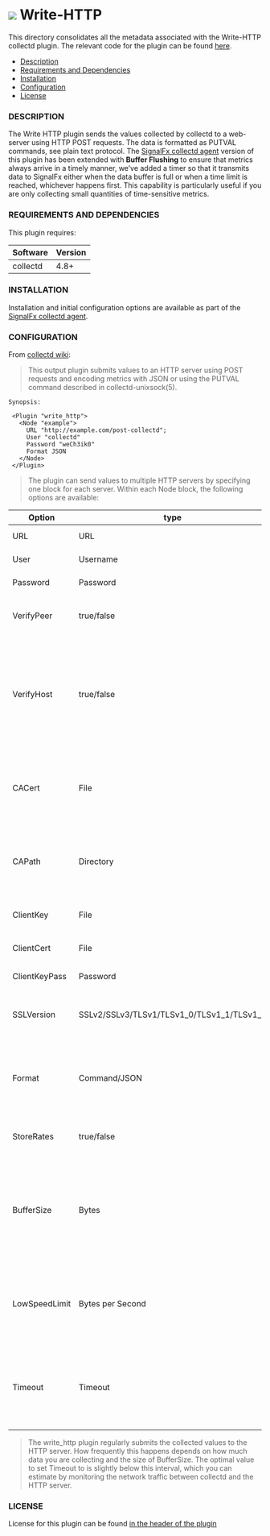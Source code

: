 # ![](https://github.com/signalfx/integrations/blob/master/collectd/img/integrations_collectd.png) Write-HTTP

This directory consolidates all the metadata associated with the Write-HTTP collectd plugin. The relevant code for the plugin can be found [here](https://github.com/signalfx/collectd/blob/master/src/write_http.c).

- [Description](#description)
- [Requirements and Dependencies](#requirements-and-dependencies)
- [Installation](#installation)
- [Configuration](#configuration)
- [License](#license)

### DESCRIPTION

The Write HTTP plugin sends the values collected by collectd to a web-server using HTTP POST requests. The data is formatted as PUTVAL commands, see plain text protocol. The [SignalFx collectd agent](https://github.com/signalfx/collectd) version of this plugin has been extended with **Buffer Flushing** to ensure that metrics always arrive in a timely manner, we’ve added a timer so that it transmits data to SignalFx either when the data buffer is full or when a time limit is reached, whichever happens first. This capability is particularly useful if you are only collecting small quantities of time-sensitive metrics.

### REQUIREMENTS AND DEPENDENCIES

This plugin requires:

| Software | Version |
|----------|---------|
| collectd |  4.8+   |

### INSTALLATION

Installation and initial configuration options are available as part of the [SignalFx collectd agent](https://github.com/signalfx/integrations/tree/master/collectd).


### CONFIGURATION

From [collectd wiki](https://collectd.org/documentation/manpages/collectd.conf.5.shtml#plugin_write_http):

>This output plugin submits values to an HTTP server using POST requests and encoding metrics with JSON or using the PUTVAL command described in collectd-unixsock(5).

```
Synopsis:

 <Plugin "write_http">
   <Node "example">
     URL "http://example.com/post-collectd";
     User "collectd"
     Password "weCh3ik0"
     Format JSON
   </Node>
 </Plugin>
```

> The plugin can send values to multiple HTTP servers by specifying one <Node Name> block for each server. Within each Node block, the following options are available:

| Option | type | description |
|----------|---------|---------------------|
|URL| URL|URL to which the values are submitted to. Mandatory.|
|User| Username|Optional user name needed for authentication.|
|Password| Password|Optional password needed for authentication.|
|VerifyPeer| true/false|Enable or disable peer SSL certificate verification. See http://curl.haxx.se/docs/sslcerts.html for details. Enabled by default.|
|VerifyHost| true/false|Enable or disable peer host name verification. If enabled, the plugin checks if the Common Name or a Subject Alternate Name field of the SSL certificate matches the host name provided by the URL option. If this identity check fails, the connection is aborted. Obviously, only works when connecting to a SSL enabled server. Enabled by default.|
|CACert |File|File that holds one or more SSL certificates. If you want to use HTTPS you will possibly need this option. What CA certificates come bundled with libcurl and are checked by default depends on the distribution you use.|
|CAPath| Directory|Directory holding one or more CA certificate files. You can use this if for some reason all the needed CA certificates aren't in the same file and can't be pointed to using the CACert option. Requires libcurl to be built against OpenSSL.|
|ClientKey| File|File that holds the private key in PEM format to be used for certificate-based authentication.|
|ClientCert| File|File that holds the SSL certificate to be used for certificate-based authentication.|
|ClientKeyPass| Password|Password required to load the private key in ClientKey.|
|SSLVersion | SSLv2/SSLv3/TLSv1/TLSv1\_0/TLSv1\_1/TLSv1\_2|Define which SSL protocol version must be used. By default libcurl will attempt to figure out the remote SSL protocol version. See curl\_easy\_setopt(3) for more details.|
|Format |Command/JSON|Format of the output to generate. If set to Command, will create output that is understood by the Exec and UnixSock plugins. When set to JSON, will create output in the JavaScript Object Notation (JSON). Defaults to Command.|
|StoreRates| true/false|If set to true, convert counter values to rates. If set to false (the default) counter values are stored as is, i.e. as an increasing integer number.|
|BufferSize| Bytes|Sets the send buffer size to Bytes. By increasing this buffer, less HTTP requests will be generated, but more metrics will be batched / metrics are cached for longer before being sent, introducing additional delay until they are available on the server side. Bytes must be at least 1024 and cannot exceed the size of an int, i.e. 2 GByte. Defaults to 4096.|
|LowSpeedLimit| Bytes per Second|Sets the minimal transfer rate in Bytes per Second below which the connection with the HTTP server will be considered too slow and aborted. All the data submitted over this connection will probably be lost. Defaults to 0, which means no minimum transfer rate is enforced.|
|Timeout| Timeout|Sets the maximum time in milliseconds given for HTTP POST operations to complete. When this limit is reached, the POST operation will be aborted, and all the data in the current send buffer will probably be lost. Defaults to 0, which means the connection never times out.|

>The write_http plugin regularly submits the collected values to the HTTP server. How frequently this happens depends on how much data you are collecting and the size of BufferSize. The optimal value to set Timeout to is slightly below this interval, which you can estimate by monitoring the network traffic between collectd and the HTTP server.


### LICENSE

License for this plugin can be found [in the header of the plugin](https://github.com/signalfx/collectd/blob/master/src/write_http.c)
